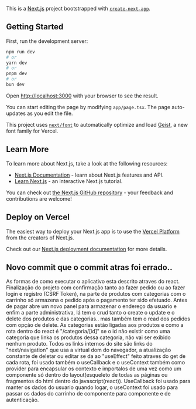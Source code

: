 This is a [Next.js](https://nextjs.org) project bootstrapped with [`create-next-app`](https://nextjs.org/docs/app/api-reference/cli/create-next-app).

## Getting Started

First, run the development server:

```bash
npm run dev
# or
yarn dev
# or
pnpm dev
# or
bun dev
```

Open [http://localhost:3000](http://localhost:3000) with your browser to see the result.

You can start editing the page by modifying `app/page.tsx`. The page auto-updates as you edit the file.

This project uses [`next/font`](https://nextjs.org/docs/app/building-your-application/optimizing/fonts) to automatically optimize and load [Geist](https://vercel.com/font), a new font family for Vercel.

## Learn More

To learn more about Next.js, take a look at the following resources:

- [Next.js Documentation](https://nextjs.org/docs) - learn about Next.js features and API.
- [Learn Next.js](https://nextjs.org/learn) - an interactive Next.js tutorial.

You can check out [the Next.js GitHub repository](https://github.com/vercel/next.js) - your feedback and contributions are welcome!

## Deploy on Vercel

The easiest way to deploy your Next.js app is to use the [Vercel Platform](https://vercel.com/new?utm_medium=default-template&filter=next.js&utm_source=create-next-app&utm_campaign=create-next-app-readme) from the creators of Next.js.

Check out our [Next.js deployment documentation](https://nextjs.org/docs/app/building-your-application/deploying) for more details.


## Novo commit que o commit atras foi errado..

As formas de como executar o aplicativo esta descrito atraves do react.
Finalização do projeto com confirmação tanto ao fazer pedido ou ao fazer login e registro (CSRF Token), na parte de produtos com categorias com o carrinho só armazena o pedido após o pagamento ter sido efetuado. Antes de pagar abre um novo panel para armazenar o endereço da usuario e enfim a parte administrativa, lá tem o crud tanto o create o update e o delete dos produtos e das categorias.. mas também tem o read dos pedidos com opção de delete.
As categorias estão ligadas aos produtos e como a rota dentro do react é "/categoria/[id]" se o id não existir como uma categoria que linka os produtos dessa categoria, não vai ser exibido nenhum produto.
Todos os links internos do site são links do "next/navigation" que usa a virtual dom do navegador, a atualização constante de deletar ou editar se da ao "useEffect" feito atraves do get de cada rota, foi usado também o useCallback e o useContext também como provider para encapsular os contexto e importalos de uma vez como um componente só dentro do layout(esqueleto de todas as páginas ou fragmentos do html dentro do javascript(react)). UseCallback foi usado para manter os dados do usuario quando logar, o useContext foi usado para passar os dados do carrinho de componente para componente e de autenticação.